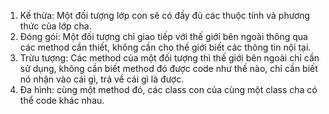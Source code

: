 1. Kế thừa: Một đối tượng lớp con sẽ có đầy đủ các thuộc tính và phương thức của lớp cha.
2. Đóng gói: Một đối tượng chỉ giao tiếp với thế giới bên ngoài thông qua các method cần thiết, không cần cho thế giới biết các thông tin nội tại.
3. Trừu tượng: Các method của một đối tượng thì thế giới bên ngoài chỉ cần sử dụng, không cần biết method đó được code như thế nào, chỉ cần biết nó nhận vào cái gì, trả về cái gì là được.
4. Đa hình: cùng một method đó, các class con của cùng một class cha có thể code khác nhau.